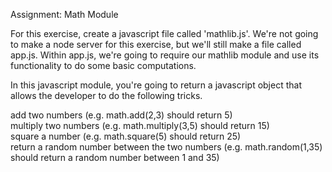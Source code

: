 Assignment: Math Module

For this exercise, create a javascript file called 'mathlib.js'.  We're not going to make a node server for this exercise, but we'll still make a file called app.js.  Within app.js, we're going to require our mathlib module and use its functionality to do some basic computations.  

In this javascript module, you're going to return a javascript object that allows the developer to do the following tricks.  

add two numbers (e.g. math.add(2,3) should return 5)  
multiply two numbers (e.g. math.multiply(3,5) should return 15)  
square a number (e.g. math.square(5) should return 25)  
return a random number between the two numbers (e.g. math.random(1,35) should return a random number between 1 and 35)  